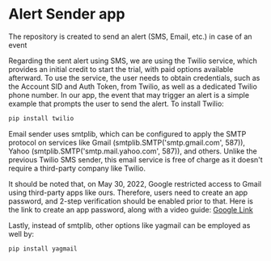 # Alert Sender app
The repository is created to send an alert (SMS, Email, etc.) in case of an event

Regarding the sent alert using SMS, we are using the Twilio service, which provides an initial credit to start the trial, with paid options available afterward. To use the service, the user needs to obtain credentials, such as the Account SID and Auth Token, from Twilio, as well as a dedicated Twilio phone number. In our app, the event that may trigger an alert is a simple example that prompts the user to send the alert.
To install Twilio:
```bash
pip install twilio 
```



Email sender uses smtplib, which can be configured to apply the SMTP protocol on services like Gmail (smtplib.SMTP('smtp.gmail.com', 587)), Yahoo (smtplib.SMTP('smtp.mail.yahoo.com', 587)), and others. Unlike the previous Twilio SMS sender, this email service is free of charge as it doesn't require a third-party company like Twilio.

It should be noted that, on May 30, 2022, Google restricted access to Gmail using third-party apps like ours. Therefore, users need to create an app password, and 2-step verification should be enabled prior to that. Here is the link to create an app password, along with a video guide:
[Google Link](https://support.google.com/accounts/answer/6010255?hl=en)

Lastly, instead of smtplib, other options like yagmail can be employed as well by:
```bash
pip install yagmail
```
